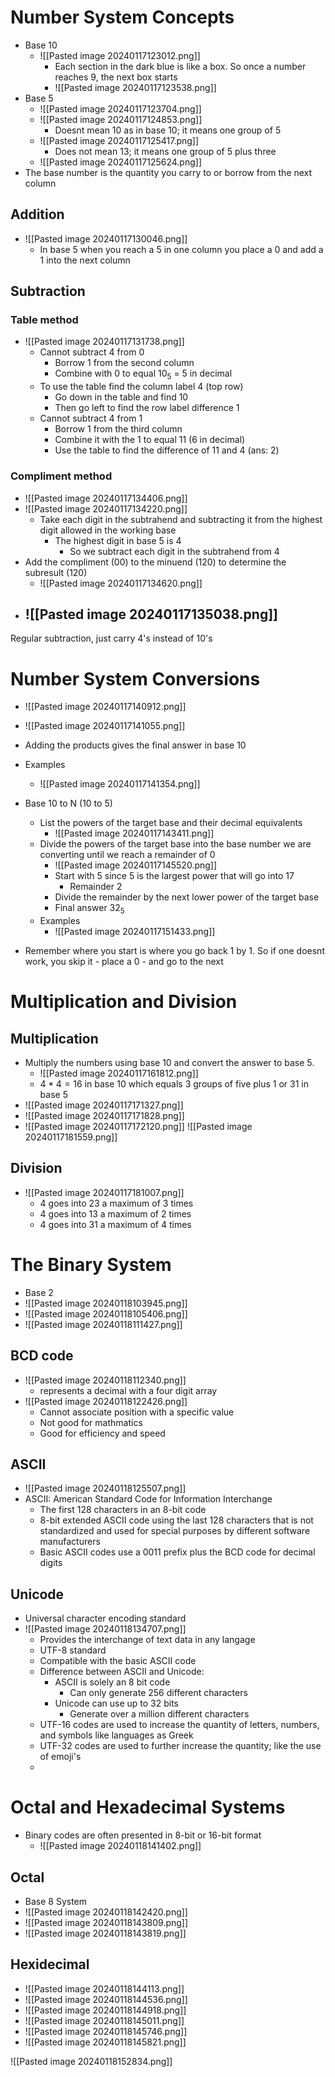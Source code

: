 # Number System Concepts

- Base 10
	- ![[Pasted image 20240117123012.png]] 
		- Each section in the dark blue is like a box. So once a number reaches 9, the next box starts
		- ![[Pasted image 20240117123538.png]] 
- Base 5
	- ![[Pasted image 20240117123704.png]] 
	- ![[Pasted image 20240117124853.png]] 
		- Doesnt mean 10 as in base 10; it means one group of 5
	- ![[Pasted image 20240117125417.png]] 
		- Does not mean 13; it means one group of 5 plus three
	- ![[Pasted image 20240117125624.png]] 
- The base number is the quantity you carry to or borrow from the next column
## Addition


- ![[Pasted image 20240117130046.png]] 
	- In base 5 when you reach a 5 in one column you place a 0 and add a 1 into the next column

## Subtraction

### Table method

- ![[Pasted image 20240117131738.png]] 
	- Cannot subtract 4 from 0
		- Borrow 1 from the second column
		- Combine with 0 to equal $10_5$ = 5 in decimal
	- To use the table find the column label 4 (top row)
		- Go down in the table and find 10
		- Then go left to find the row label difference 1
	- Cannot subtract 4 from 1
		- Borrow 1 from the third column
		- Combine it with the 1 to equal 11 (6 in decimal)
		- Use the table to find the difference of 11 and 4 (ans: 2)

### Compliment method

- ![[Pasted image 20240117134406.png]] 
- ![[Pasted image 20240117134220.png]] 
	- Take each digit in the subtrahend and subtracting it from the highest digit allowed in the working base
		- The highest digit in base 5 is 4
			- So we subtract each digit in the subtrahend from 4 
 -  Add the compliment (00) to the minuend (120) to determine the subresult (120)
	- ![[Pasted image 20240117134620.png]] 
- ![[Pasted image 20240117135038.png]] 
	- 
Regular subtraction, just carry 4's instead of 10's

# Number System Conversions

- ![[Pasted image 20240117140912.png]] 
- ![[Pasted image 20240117141055.png]] 
- Adding the products gives the final answer in base 10
- Examples
	- ![[Pasted image 20240117141354.png]] 

- Base 10 to N (10 to 5)
	- List the powers of the target base and their decimal equivalents
		- ![[Pasted image 20240117143411.png]] 
	- Divide the powers of the target base into the base number we are converting until we reach a remainder of 0 
		- ![[Pasted image 20240117145520.png]] 
		- Start with 5 since 5 is the largest power that will go into 17
			- Remainder 2
		- Divide the remainder by the next lower power of the target base
		- Final answer $32_5$ 
	- Examples
		- ![[Pasted image 20240117151433.png]] 
- Remember where you start is where you go back 1 by 1. So if one doesnt work, you skip it - place a 0 - and go to the next

# Multiplication and Division

## Multiplication

- Multiply the numbers using base 10 and convert the answer to base 5.
	- ![[Pasted image 20240117161812.png]] 
	- $4*4=16$ in base 10 which equals 3 groups of five plus 1 or 31 in base 5
- ![[Pasted image 20240117171327.png]] 
- ![[Pasted image 20240117171828.png]] 
- ![[Pasted image 20240117172120.png]] 
![[Pasted image 20240117181559.png]] 
## Division

- ![[Pasted image 20240117181007.png]] 
	- 4 goes into 23 a maximum of 3 times
	- 4 goes into 13 a maximum of 2 times
	- 4 goes into 31 a maximum of 4 times

# The Binary System

- Base 2
- ![[Pasted image 20240118103945.png]] 
- ![[Pasted image 20240118105406.png]] 
- ![[Pasted image 20240118111427.png]] 

## BCD code

- ![[Pasted image 20240118112340.png]] 
	- represents a decimal with a four digit array
- ![[Pasted image 20240118122426.png]] 
	- Cannot associate position with a specific value
	- Not good for mathmatics
	- Good for efficiency and speed

## ASCII

- ![[Pasted image 20240118125507.png]] 
- ASCII: American Standard Code for Information Interchange
	- The first 128 characters in an 8-bit code
	- 8-bit extended ASCII code using the last 128 characters that is not standardized and used for special purposes by different software manufacturers
	- Basic ASCII codes use a 0011 prefix plus the BCD code for decimal digits

## Unicode

- Universal character encoding standard
- ![[Pasted image 20240118134707.png]] 
	- Provides the interchange of text data in any langage
	- UTF-8 standard
	- Compatible with the basic ASCII code
	- Difference between ASCII and Unicode:
		- ASCII is solely an 8 bit code
			- Can only generate 256 different characters
		- Unicode can use up to 32 bits
			- Generate over a million different characters 
	- UTF-16 codes are used to increase the quantity of letters, numbers, and symbols like languages as Greek
	- UTF-32 codes are used to further increase the quantity; like the use of emoji's
	- 

# Octal and Hexadecimal Systems

- Binary codes are often presented in 8-bit or 16-bit format
	- ![[Pasted image 20240118141402.png]] 

## Octal

- Base 8 System
- ![[Pasted image 20240118142420.png]] 
- ![[Pasted image 20240118143809.png]] 
- ![[Pasted image 20240118143819.png]] 



## Hexidecimal

- ![[Pasted image 20240118144113.png]] 
- ![[Pasted image 20240118144536.png]] 
- ![[Pasted image 20240118144918.png]] 
- ![[Pasted image 20240118145011.png]] 
- ![[Pasted image 20240118145746.png]] 
- ![[Pasted image 20240118145821.png]] 

![[Pasted image 20240118152834.png]]